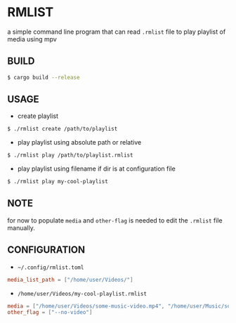 # RMLIST
a simple command line program that can read ``.rmlist`` file to play playlist of media using mpv

## BUILD
``` sh
$ cargo build --release
```

## USAGE
- create playlist
```sh
$ ./rmlist create /path/to/playlist
```

- play playlist using absolute path or relative
```sh
$ ./rmlist play /path/to/playlist.rmlist
```

- play playlist using filename if dir is at configuration file
```sh
$ ./rmlist play my-cool-playlist
```

## NOTE
for now to populate ``media`` and ``other-flag`` is needed to edit the ``.rmlist`` file manually.

## CONFIGURATION
- ``~/.config/rmlist.toml``
```toml
media_list_path = ["/home/user/Videos/"]
```
- ``/home/user/Videos/my-cool-playlist.rmlist``
```toml
media = ["/home/user/Videos/some-music-video.mp4", "/home/user/Music/some-music.mp3"]
other_flag = ["--no-video"]
```
